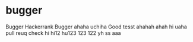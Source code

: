 # bugger
Bugger
Hackerrank
Bugger
ahaha
uchiha
Good
tesst
ahahah
ahah
hi
uaha
pull
reuq
check
hi
hi12
hu123
123
122
yh
ss
aaa
